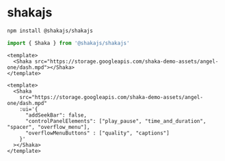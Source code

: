 # shakajs

```bash
npm install @shakajs/shakajs
```

```js
import { Shaka } from '@shakajs/shakajs'
```

```vue
<template>
  <Shaka src="https://storage.googleapis.com/shaka-demo-assets/angel-one/dash.mpd"></Shaka>
</template>
```

```vue
<template>
  <Shaka
    src="https://storage.googleapis.com/shaka-demo-assets/angel-one/dash.mpd"
    :ui='{
      "addSeekBar": false,
      "controlPanelElements": ["play_pause", "time_and_duration", "spacer", "overflow_menu"],
      "overflowMenuButtons" : ["quality", "captions"]
    }'
  ></Shaka>
</template>
```

<!--```html
<Shaka src="<manifest-url>">
  <track src="en.vtt" kind="captions" label="en" srclang="en">
</Shaka>
```

```html
<Shaka>
  <source src="<manifest-url>">
</Shaka>
```

```html
<Shaka
  src="<manifest-url>"
  poster="shakajs.png"
></Shaka>
```-->
